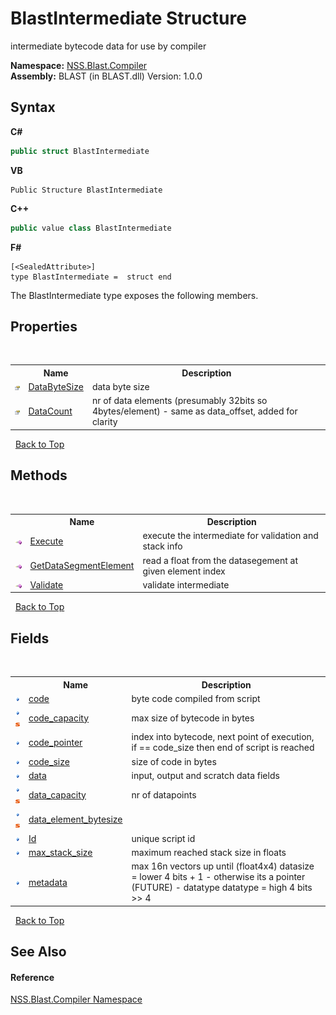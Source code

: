 # BlastIntermediate Structure
 

intermediate bytecode data for use by compiler

**Namespace:**&nbsp;<a href="26a25caa-f50b-92ad-f15c-dbb9db1493ae">NSS.Blast.Compiler</a><br />**Assembly:**&nbsp;BLAST (in BLAST.dll) Version: 1.0.0

## Syntax

**C#**<br />
``` C#
public struct BlastIntermediate
```

**VB**<br />
``` VB
Public Structure BlastIntermediate
```

**C++**<br />
``` C++
public value class BlastIntermediate
```

**F#**<br />
``` F#
[<SealedAttribute>]
type BlastIntermediate =  struct end
```

The BlastIntermediate type exposes the following members.


## Properties
&nbsp;<table><tr><th></th><th>Name</th><th>Description</th></tr><tr><td>![Public property](media/pubproperty.gif "Public property")</td><td><a href="8bf8e94c-1d3f-5b52-774d-76841dcb69ff">DataByteSize</a></td><td>
data byte size</td></tr><tr><td>![Public property](media/pubproperty.gif "Public property")</td><td><a href="de4bd4ac-a80f-63f2-a2a4-2e73fdb45d83">DataCount</a></td><td>
nr of data elements (presumably 32bits so 4bytes/element) - same as data_offset, added for clarity</td></tr></table>&nbsp;
<a href="#blastintermediate-structure">Back to Top</a>

## Methods
&nbsp;<table><tr><th></th><th>Name</th><th>Description</th></tr><tr><td>![Public method](media/pubmethod.gif "Public method")</td><td><a href="8ea1db06-a3d3-f2fd-4530-2e5f13daed96">Execute</a></td><td>
execute the intermediate for validation and stack info</td></tr><tr><td>![Public method](media/pubmethod.gif "Public method")</td><td><a href="e012afd1-a152-f5d8-94fc-975e6cb97e14">GetDataSegmentElement</a></td><td>
read a float from the datasegement at given element index</td></tr><tr><td>![Public method](media/pubmethod.gif "Public method")</td><td><a href="4e289403-008c-691f-b5ed-99abd5faf0a4">Validate</a></td><td>
validate intermediate</td></tr></table>&nbsp;
<a href="#blastintermediate-structure">Back to Top</a>

## Fields
&nbsp;<table><tr><th></th><th>Name</th><th>Description</th></tr><tr><td>![Public field](media/pubfield.gif "Public field")</td><td><a href="b600729d-69c6-e7da-b60d-a12ae52a77ce">code</a></td><td>
byte code compiled from script</td></tr><tr><td>![Public field](media/pubfield.gif "Public field")![Static member](media/static.gif "Static member")</td><td><a href="321446d6-7e13-66e5-0458-cbb7721a78b1">code_capacity</a></td><td>
max size of bytecode in bytes</td></tr><tr><td>![Public field](media/pubfield.gif "Public field")</td><td><a href="d115736c-a8a6-8e74-0a8b-95fb624179c6">code_pointer</a></td><td>
index into bytecode, next point of execution, if == code_size then end of script is reached</td></tr><tr><td>![Public field](media/pubfield.gif "Public field")</td><td><a href="a6a4e6d8-6342-5e0e-d480-73140adb77d1">code_size</a></td><td>
size of code in bytes</td></tr><tr><td>![Public field](media/pubfield.gif "Public field")</td><td><a href="df9ce676-9a09-e5b0-3e44-0ca6fe8eb81e">data</a></td><td>
input, output and scratch data fields</td></tr><tr><td>![Public field](media/pubfield.gif "Public field")![Static member](media/static.gif "Static member")</td><td><a href="db50f46b-565f-c93b-497f-14704b37c353">data_capacity</a></td><td>
nr of datapoints</td></tr><tr><td>![Public field](media/pubfield.gif "Public field")![Static member](media/static.gif "Static member")</td><td><a href="a203d5ba-3b83-988d-8cdc-2d7e3d73f0f2">data_element_bytesize</a></td><td></td></tr><tr><td>![Public field](media/pubfield.gif "Public field")</td><td><a href="4d938a0f-b97f-e021-4213-084aa1b003f4">Id</a></td><td>
unique script id</td></tr><tr><td>![Public field](media/pubfield.gif "Public field")</td><td><a href="b52f5d99-1327-8c4e-b6f6-3aab432c05d2">max_stack_size</a></td><td>
maximum reached stack size in floats</td></tr><tr><td>![Public field](media/pubfield.gif "Public field")</td><td><a href="1b4dd70d-faa4-2645-1467-712f3634a64a">metadata</a></td><td>
max 16n vectors up until (float4x4) datasize = lower 4 bits + 1 - otherwise its a pointer (FUTURE) - datatype datatype = high 4 bits >> 4</td></tr></table>&nbsp;
<a href="#blastintermediate-structure">Back to Top</a>

## See Also


#### Reference
<a href="26a25caa-f50b-92ad-f15c-dbb9db1493ae">NSS.Blast.Compiler Namespace</a><br />